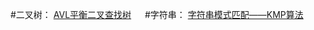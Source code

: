 #二叉树：
  [AVL平衡二叉查找树](http://vfdxvffd.github.io/AVL平衡二叉查找树)
&emsp;
#字符串：
[字符串模式匹配——KMP算法](http://vfdxvffd.github.io/字符串模式匹配——KMP算法)
